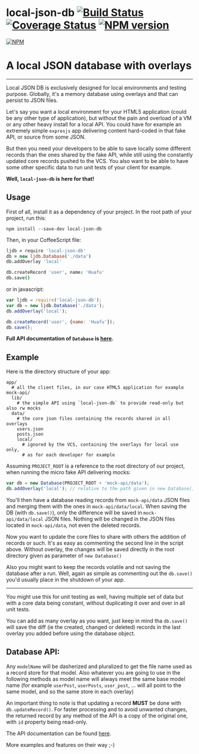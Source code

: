 local-json-db [![Build Status](https://travis-ci.org/huafu/local-json-db.svg?branch=master)](https://travis-ci.org/huafu/local-json-db) [![Coverage Status](https://coveralls.io/repos/huafu/local-json-db/badge.png?branch=master)](https://coveralls.io/r/huafu/local-json-db?branch=master) [![NPM version](https://badge.fury.io/js/local-json-db.png)](http://badge.fury.io/js/local-json-db)
=============

[![NPM](https://nodei.co/npm/local-json-db.png?downloads=true&stars=true)](https://nodei.co/npm/local-json-db/)

# A local JSON database with overlays

---

Local JSON DB is exclusively designed for local environments and testing purpose. Globally, it's a
memory database using overlays and that can persist to JSON files.

Let's say you want a local environment for your HTML5 application (could be any other type of
application), but without the pain and overload of a VM or any other heavy install for a local API.
You could have for example an extremely simple `expresjs` app delivering content hard-coded in that
fake API, or source from some JSON.

But then you need your developers to be able to save locally some different records than the ones
shared by the fake API, while still using the constantly updated core records pushed to the VCS.
You also want to be able to have some other specific data to run unit tests of your client for example.

**Well, `local-json-db` is here for that!**

## Usage

First of all, install it as a dependency of your project. In the root path of your project, run this:

```
npm install --save-dev local-json-db
```

Then, in your CoffeeScript file:

```coffee
ljdb = require 'local-json-db'
db = new ljdb.Database('./data')
db.addOverlay 'local'

db.createRecord 'user', name: 'Huafu'
db.save()
```

or in javascript:

```js
var ljdb = require('local-json-db');
var db = new ljdb.Database('./data');
db.addOverlay('local');

db.createRecord('user', {name: 'Huafu'});
db.save();
```

**Full API documentation of `Database` is [here](http://huafu.github.io/local-json-db/classes/Database.html).**


## Example

Here is the directory structure of your app:
```
app/
  # all the client files, in our case HTML5 application for example
mock-api/
  lib/
    # the simple API using `local-json-db` to provide read-only but also rw mocks
  data/
    # the core json files containing the records shared in all overlays
    users.json
    posts.json
    local/
      # ignored by the VCS, containing the overlays for local use only,
      # as for each developer for example
```

Assuming `PROJECT_ROOT` is a reference to the root directory of our project, when running the micro
fake API delivering mocks:

```js
var db = new Database(PROJECT_ROOT + 'mock-api/data');
db.addOverlay('local'); // relative to the path given in new Database()
```

You'll then have a database reading records from `mock-api/data` JSON files and merging them with
the ones in `mock-api/data/local`. When saving the DB (with `db.save()`), only the difference
will be saved in `mock-api/data/local` JSON files. Nothing will be changed in the JSON files
located in `mock-api/data`, not even the deleted records.

Now you want to update the core files to share with others the addition of records or such. It's
as easy as commenting the second line in the script above. Without overlay, the changes will be
saved directly in the root directory given as parameter of `new Database()`

Also you might want to keep the records volatile and not saving the database after a run. Well,
again as simple as commenting out the `db.save()` you'd usually place in the shutdown of your app.
    
---

You might use this for unit testing as well, having multiple set of data but with a core data being
constant, without duplicating it over and over in all unit tests.

You can add as many overlay as you want, just keep in mind tha `db.save()` will save the diff (ie the
created, changed or deleted) records in the last overlay you added before using the database object.


## Database API:

Any `modelName` will be dasherized and pluralized to get the file name used as a record store for
that model. Also whatever you are going to use in the following methods as model name will always
meet the same base model name (for example `userPost`, `userPosts`, `user_post`, ... will all point
to the same model, and so the same store in each overlay)

An important thing to note is that updating a record **MUST** be done with `db.updateRecord()`. For
faster processing and to avoid unwanted changes, the returned record by any method of the API is a
copy of the original one, with `id` property being read-only.


The API documentation can be found [here](http://huafu.github.io/local-json-db/classes/Database.html).

More examples and features on their way ;-)

